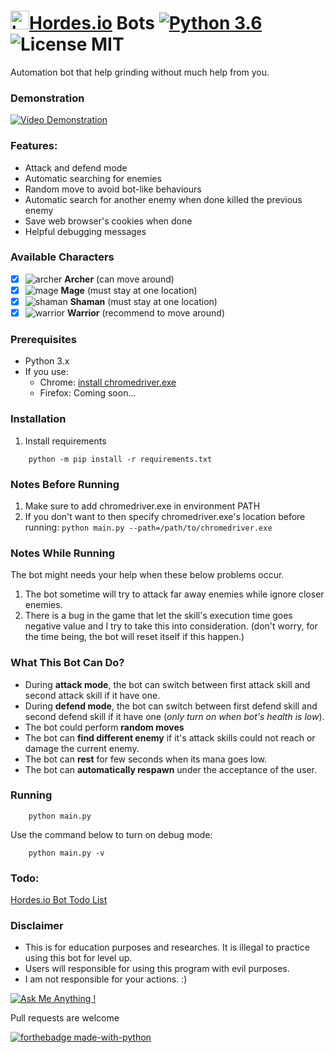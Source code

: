 # <img src="https://hordes.io/data/icons/hordes-icon.svg" alt="hordes.io icon" width="30" height="30">[Hordes.io](https://hordes.io)  Bots [![Python 3.6](https://img.shields.io/badge/python-3.6-blue.svg)](https://www.python.org/downloads/release/python-360/)![License MIT](https://img.shields.io/github/license/mashape/apistatus.svg)

Automation bot that help grinding without much help from you.

### Demonstration

[![Video Demonstration](https://img.youtube.com/vi/xRAFMiTzsn0/0.jpg)](https://youtu.be/xRAFMiTzsn0)

### Features:

- Attack and defend mode
- Automatic searching for enemies
- Random move to avoid bot-like behaviours
- Automatic search for another enemy when done killed the previous enemy
- Save web browser's cookies when done
- Helpful debugging messages

### Available Characters

- [x] ![archer](https://github.com/TopKeingt/hordes.io-bots/blob/master/images/class_archer.png) **Archer** (can move around)
- [x] ![mage](https://github.com/TopKeingt/hordes.io-bots/blob/master/images/class_mage.png) **Mage** (must stay at one location)
- [x] ![shaman](https://github.com/TopKeingt/hordes.io-bots/blob/master/images/class_shaman.png) **Shaman** (must stay at one location)
- [x] ![warrior](https://github.com/TopKeingt/hordes.io-bots/blob/master/images/class_warrior.png) **Warrior** (recommend to move around)

### Prerequisites

- Python 3.x
- If you use:
  - Chrome: [install chromedriver.exe](https://github.com/SeleniumHQ/selenium/wiki/ChromeDriver#quick-installation)
  - Firefox: Coming soon...

### Installation

1. Install requirements

```
    python -m pip install -r requirements.txt
```

### Notes Before Running

1. Make sure to add chromedriver.exe in environment PATH
2. If you don't want to then specify chromedriver.exe's location before running: `python main.py --path=/path/to/chromedriver.exe`

### Notes While Running

The bot might needs your help when these below problems occur.

1. The bot sometime will try to attack far away enemies while ignore closer enemies.
2. There is a bug in the game that let the skill's execution time goes negative value and I try to take this into consideration. (don't worry, for the time being, the bot will reset itself if this happen.)

### What This Bot Can Do?

- During **attack mode**, the bot can switch between first attack skill and second attack skill if it have one.
- During **defend mode**, the bot can switch between first defend skill and second defend skill if it have one (_only turn on when bot's health is low_).
- The bot could perform **random moves**
- The bot can **find different enemy** if it's attack skills could not reach or damage the current enemy.
- The bot can **rest** for few seconds when its mana goes low.
- The bot can **automatically respawn** under the acceptance of the user.

### Running

```
    python main.py
```

Use the command below to turn on debug mode:

```
    python main.py -v
```

### Todo:

[Hordes.io Bot Todo List](https://github.com/TopKeingt/hordes.io-bots/projects/1)

### Disclaimer

- This is for education purposes and researches. It is illegal to practice using this bot for level up.
- Users will responsible for using this program with evil purposes.
- I am not responsible for your actions. :)

[![Ask Me Anything !](https://img.shields.io/badge/Ask%20me-anything-1abc9c.svg)](https://GitHub.com/TopKeingt/)

Pull requests are welcome

[![forthebadge made-with-python](http://ForTheBadge.com/images/badges/made-with-python.svg)](https://www.python.org/)
